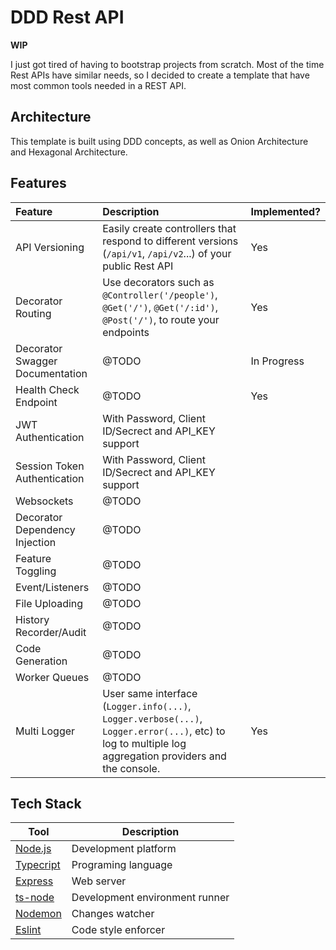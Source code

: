 
# DDD Rest API

**WIP**

I just got tired of having to bootstrap projects from scratch. Most of the time Rest APIs have similar needs, so I decided to create a template that have most common tools needed in a REST API.

## Architecture

This template is built using DDD concepts, as well as Onion Architecture and Hexagonal Architecture.

## Features

| Feature | Description | Implemented? |
|:--|:--|:--|
| API Versioning | Easily create controllers that respond to different versions (`/api/v1`, `/api/v2`...) of your public Rest API | Yes |
| Decorator Routing | Use decorators such as `@Controller('/people')`, `@Get('/')`, `@Get('/:id')`, `@Post('/')`, to route your endpoints | Yes |
| Decorator Swagger Documentation | @TODO | In Progress |
| Health Check Endpoint | @TODO | Yes |
| JWT Authentication | With Password, Client ID/Secrect and API_KEY support |  |
| Session Token Authentication | With Password, Client ID/Secrect and API_KEY support | |
| Websockets | @TODO | |
| Decorator Dependency Injection | @TODO | |
| Feature Toggling | @TODO | |
| Event/Listeners | @TODO | |
| File Uploading | @TODO | |
| History Recorder/Audit | @TODO | |
| Code Generation | @TODO | |
| Worker Queues | @TODO | |
| Multi Logger | User same interface (`Logger.info(...)`, `Logger.verbose(...)`, `Logger.error(...)`, etc) to log to multiple log aggregation providers and the console. | Yes |
 
## Tech Stack

| Tool | Description |
|--|--|
| [Node.js](https://nodejs.org/) | Development platform |
| [Typecript](https://www.typescriptlang.org/) | Programing language |
| [Express](https://expressjs.com/) | Web server |
| [ts-node](https://typestrong.org/ts-node/) | Development environment runner |
| [Nodemon](https://nodemon.io/) | Changes watcher |
| [Eslint](https://eslint.org/) | Code style enforcer |
